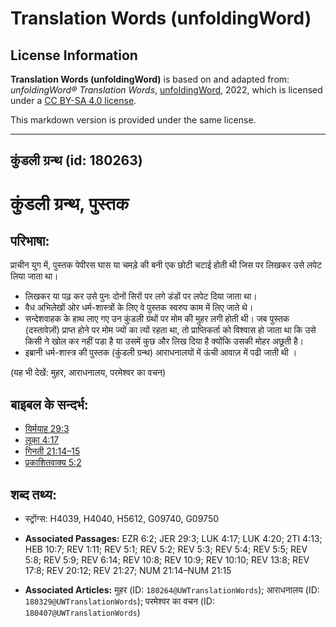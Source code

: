 # Translation Words (unfoldingWord)

## License Information

**Translation Words (unfoldingWord)** is based on and adapted from: _unfoldingWord® Translation Words_, [unfoldingWord](https://unfoldingword.org/utw), 2022, which is licensed under a [CC BY-SA 4.0 license](https://creativecommons.org/licenses/by-sa/4.0/legalcode.en).

This markdown version is provided under the same license.



--------------------------------

## कुंडली ग्रन्थ (id: 180263)

कुंडली ग्रन्थ, पुस्तक
=====================

परिभाषा:
--------

प्राचीन युग में, पुस्तक पेपीरस घास या चमड़े की बनी एक छोटी चटाई होती थी जिस पर लिखकर उसे लपेट लिया जाता था।

* लिखकर या पढ़ कर उसे पुनः दोनों सिरों पर लगे डंडों पर लपेट दिया जाता था।
* वैध अभिलेखों ओर धर्म\-शास्त्रों के लिए वे पुस्तक स्वरुप काम में लिए जाते थे।
* सन्देशवाहक के हाथ लाए गए उन कुंडली ग्रंथों पर मोम की मुहर लगी होती थी। जब पुस्तक (दस्तावेज़ों) प्राप्त होने पर मोम ज्यों का त्यों रहता था, तो प्राप्तिकर्ता को विश्वास हो जाता था कि उसे किसी ने खोल कर नहीं पडा है या उसमें कुछ और लिख दिया है क्योंकि उसकी मोहर अछूती है।
* इब्रानी धर्म\-शास्त्र की पुस्तक (कुंडली ग्रन्थ) आराधनालयों में ऊंची आवाज़ में पढी जाती थी ।

(यह भी देखें: मुहर, आराधनालय, परमेश्वर का वचन)

बाइबल के सन्दर्भ:
-----------------

* [यिर्मयाह 29:3](https://ref.ly/Jer29:3)
* [लूका 4:17](https://ref.ly/Luke4:17)
* [गिनती 21:14–15](https://ref.ly/Num21:14-Num21:15)
* [प्रकाशितवाक्य 5:2](https://ref.ly/Rev5:2)

शब्द तथ्य:
----------

* स्ट्रोंग्स: H4039, H4040, H5612, G09740, G09750

* **Associated Passages:** EZR 6:2; JER 29:3; LUK 4:17; LUK 4:20; 2TI 4:13; HEB 10:7; REV 1:11; REV 5:1; REV 5:2; REV 5:3; REV 5:4; REV 5:5; REV 5:8; REV 5:9; REV 6:14; REV 10:8; REV 10:9; REV 10:10; REV 13:8; REV 17:8; REV 20:12; REV 21:27; NUM 21:14–NUM 21:15
* **Associated Articles:** मुहर (ID: `180264@UWTranslationWords`); आराधनालय (ID: `180329@UWTranslationWords`); परमेश्‍वर का वचन (ID: `180407@UWTranslationWords`)

